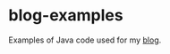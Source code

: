 # blog-examples

Examples of Java code used for my [blog].

   [blog]: <https://karollotkowski.wordpress.com/>